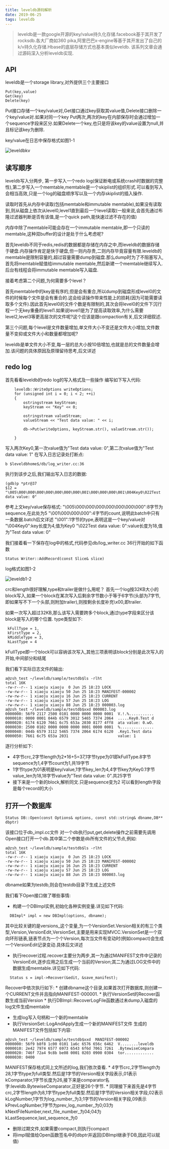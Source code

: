 ```yaml
---
title: leveldb源码解析
date: 2019-06-25
tags: leveldb
---
```

> leveldb是一款google开源的key/value持久化存储.facebook基于其开发了rocksdb.各大厂商如360 pika,阿里巴巴x-engine等基于其开发出了自己的k/v持久化存储.Hbase的底层存储方式也基本类似leveldb.
该系列文章会通过源码深入分析leveldb实现.

## API 

leveldb是一个storage library,对外提供三个主要接口
```
Put(key,value)
Get(key)
Delete(key)
```
Put接口存储一个key/value对,Get接口通过key获取其value值,Delete接口删除一个key/value对.如果对同一个key Put两次,两次的key在内部保存时会通过增加一个sequence字段来区分.如果Delete一个key,也只是将该key的value设置为null,并且标记该key为删除.

key/value在日志中保存格式如图1-1

![leveldbkv](/img/leveldb1-1)


## 读写顺序

leveldb写入分两步, 第一步写入一个redo log(保证断电或系统crash时数据的完整性),第二步写入一个memtable,memtable是一个skiplist的组织形式.可以看到写入会相当高效,只是一个log的磁盘顺序写以及一个内存skiplist的插入操作.

读取时首先从内存中读取(包括memtable和immutable memtable),如果没有读取到,则从磁盘上依次从level0,level1直到最后一个level读取(一般来说,会首先通过布隆过滤器判断是否有该值,是一个quick path,能快速过滤不存在的值)

内存中除了memtable可能会存在一个immutable memtable,即一个只读的memtable,这种双buffer的设计是处于什么考虑呢?

首先leveldb不同于redis,redis的数据都是存储在内存之中,而leveldb的数据存储于硬盘.内存操作肯定是快于硬盘,但一则内存贵,二则内存毕竟容量有限.leveldb的memtable是限制容量的,超过容量需要dump到磁盘.那么dump时为了不阻塞写入,首先将memtable赋值给immutable memtable,然后新建一个memtable继续写入.后台有线程会将immutable memtable写入磁盘.

接着考虑第二个问题,为何需要多个level？

首先memtable中的key是有序的,但是会有重合,所以dump到磁盘形成level0的文件的时候每个文件是会有重合的.这会给读操作带来性能上的损耗(因为可能需要读取多个文件).因此首先level0的文件个数是有限制的,其次会将level0的文件下沉行程一个无key重叠的level1.如果说level1是为了提高读取效率,为什么需要level2,level3等更高层次的文件呢?这个应该是跟compaction有关,后文详细叙述.

第三个问题,每个level是文件数量增加,单文件大小不变还是文件大小增加,文件数量不变抑或文件大小和数量都增加呢?

leveldb是单文件大小不变,每一层的总大小按10倍增加,也就是总的文件数量会增加.该问题的具体原因及原理留待思考,后文详述

## redo log

首先看看leveldb的redo log的写入格式及一些操作
编写如下写入代码:
```
    leveldb::WriteOptions writeOptions;
    for (unsigned int i = 0; i < 2; ++i)
    {
        ostringstream keyStream;
        keyStream << "Key" << 0;
        
        ostringstream valueStream;
        valueStream << "Test data value: " << i;
        
        db->Put(writeOptions, keyStream.str(), valueStream.str());

    }
```
写入两次Key0,第一次value值为"Test data value: 0",第二次value值为"Test data value: 1"
在写入日志记录处打断点:
```
b $leveldbhome$/db/log_writer.cc:36
```

执行到该步之后,我们输出写入日志的数据:
```
(gdb)p *ptr@37
$12 = "\005\000\000\000\000\000\000\000\001\000\000\000\001\004Key0\022Test data value: 0"
```

参考上文key/value保存格式:
"\005\000\000\000\000\000\000\000":8字节为sequence,在此处为5
"\001\000\000\000":4字节的count,说明此batch中只有一条数据.batch后文详述
"\001":1字节的type,表明这是一个key/value对
"\004Key0":key长度为4,值为Key0
"\022Test data value: 0":value长度为18,值为"Test data value: 0"

我们接着看一下保存在log中的格式,代码参见db/log_writer.cc 36行开始的如下函数
```
Status Writer::AddRecord(const Slice& slice) 
```

log格式如图1-2

![leveldb1-2](/img/leveldb1-2.png)

crc和length很好理解,type和trailer是做什么用呢？
首先一个log按32KB大小的block写入,如果一个block在某次写入后剩余字节数小于等于6字节(头部为7字节,即如果写不下一个头部,则附加trailer),则按剩余长度补充\x00,即trailer.

如果一次写入超过32KB,那么该写入需要跨多个block,通过type字段来区分该block是写入的哪个位置.
type类型如下:
```
 kFullType = 1,
 kFirstType = 2,
 kMiddleType = 3,
 kLastType = 4
```
kFullType即一个block可以容纳该次写入,其他三项表明该block分别是此次写入的开始,中间部分和结尾

我们看下实际日志文件的输出:
```
a@zsh_test ~/leveldb/sample/testdb$ls -rlht
total 16K
-rw-r--r-- 1 xiaoju xiaoju  0 Jun 25 18:23 LOCK
-rw-rw-r-- 1 xiaoju xiaoju 50 Jun 25 18:23 MANIFEST-000002
-rw-rw-r-- 1 xiaoju xiaoju 16 Jun 25 18:23 CURRENT
-rw-rw-r-- 1 xiaoju xiaoju 57 Jun 25 18:23 LOG
-rw-rw-r-- 1 xiaoju xiaoju 88 Jun 25 18:23 000003.log
a@zsh_test ~/leveldb/sample/testdb$xxd 000003.log
0000000: 56f9 2117 2500 0101 0000 0000 0000 0001  V.!.%...........
0000010: 0000 0001 044b 6579 3012 5465 7374 2064  .....Key0.Test d
0000020: 6174 6120 7661 6c75 653a 2030 8177 4ff8  ata value: 0.wO.
0000030: 2500 0102 0000 0000 0000 0001 0000 0001  %...............
0000040: 044b 6579 3112 5465 7374 2064 6174 6120  .Key1.Test data
0000050: 7661 6c75 653a 2031                      value: 1
```
逐行分析如下:
* 4字节crc,2字节length为2*16+5=37,1字节type为01即kFullType.8字节sequence为1,4字节count为1,共19字节
* 1字节type为01表明是key/value,1字节key_len为4,4字节key为Key0.1字节value_len为18,18字节value为"Test data value: 0".共25字节
* 接下来是一个新的block,解析同文.只是sequence变为2
可以看到length字段是每个record的大小

## 打开一个数据库

```
Status DB::Open(const Options& options, const std::string& dbname,DB** dbptr)
```
该接口位于db_impl.cc文件
对一个db执行put,get,delete操作之前需要先调用Open接口打开一个db.其中第二个参数是db所有文件的父节点,例如:

```
a@zsh_test ~/leveldb/sample/testdb$ls -rlht
total 16K
-rw-r--r-- 1 xiaoju xiaoju  0 Jun 25 18:23 LOCK
-rw-rw-r-- 1 xiaoju xiaoju 50 Jun 25 18:23 MANIFEST-000002
-rw-rw-r-- 1 xiaoju xiaoju 16 Jun 25 18:23 CURRENT
-rw-rw-r-- 1 xiaoju xiaoju 57 Jun 25 18:23 LOG
-rw-rw-r-- 1 xiaoju xiaoju 88 Jun 25 18:23 000003.log
```
dbname如果为testdb,则会在testdb目录下生成上述文件

我们看下Open接口做了哪些事情:
* 构建一个DBImpl实例,初始化各种实例变量.详见如下代码:
```
  DBImpl* impl = new DBImpl(options, dbname);
```
其中比较关键的是versions_这个变量,为一个VersionSet.Version相关的有三个类型,Version,VersionEdit,VersionSet,主要是用来实现MVCC.VersionSet是一个双向环形链表,链表节点为一个个Version,每次当文件有变动时(例如compact)会生成一个VersionEdit记录变动.具体后文详述
* 执行recover过程.recover主要分为两步,其一为通过MANIFEST文件中记录的VersionEdit,逐步应用之后生成一个当前的Version;其二为通过LOG文件中的数据生成memtable.详见如下代码:
```
  Status s = impl->Recover(&edit, &save_manifest);
```
Recover中依次执行如下:
    * 创建dbname这个目录,如果首次打开数据库,则创建一个CURRENT文件并且指向MANIFEST-000001.
    * 执行VersionSet的Recover函数生成当前Version
    * 执行DBImpl::RecoverLogFile函数通过未dump入磁盘的log文件生成memtable
* 生成log写入句柄和一个新的memtable
* 执行VersionSet::LogAndApply生成一个新的MANIFEST文件
生成的MANIFEST文件包括如下内容:
```
a@zsh_test ~/leveldb/sample/testdb$xxd  MANIFEST-000002
0000000: 56f9 b8f8 1c00 0101 1a6c 6576 656c 6462  V........leveldb
0000010: 2e42 7974 6577 6973 6543 6f6d 7061 7261  .BytewiseCompara
0000020: 746f 72a4 9c8b be08 0001 0203 0900 0304  tor.............
0000030: 0400
```
MANIFEST保存格式同上文所述的log,我们依次查看.
    * 4字节crc,2字节length为28,1字节type为full类型.然后是1字节的Version相关字段表示,01表示kComparator,1字节长度为26,接下来是comparator名字:leveldb.BytewiseComparator,正好是26个字节.
    * 同理接下来首先是4字节crc,2字节length为8,1字节type为full类型.然后是1字节的Version相关字段,02表示kLogNumber,1字节为log_number_为3;1字节的Version相关字段,09表示kPrevLogNumber,1字节为prev_log_number_为0;03为kNextFileNumber,next_file_number_为04;04为kLastSequence,last_sequence_为0
* 删除过期文件,如果需要compact,则执行compact
* 将impl赋值给Open函数签名中的dbptr并返回(DBImpl继承于DB,因此可以赋值)








